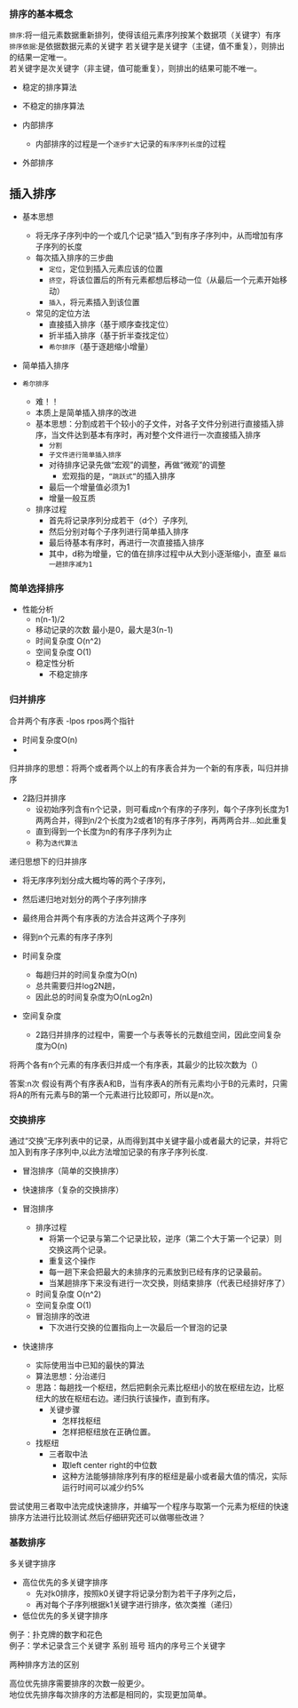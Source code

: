 ### 排序的基本概念
`排序`:将一组元素数据重新排列，使得该组元素序列按某个数据项（关键字）有序
`排序依据`:是依据数据元素的关键字
若关键字是关键字（主键，值不重复），则排出的结果一定唯一。  
若关键字是次关键字（非主键，值可能重复），则排出的结果可能不唯一。

- 稳定的排序算法
- 不稳定的排序算法

- 内部排序
  - 内部排序的过程是一个`逐步扩大`记录的`有序序列长度`的过程
- 外部排序

## 插入排序
- 基本思想
  - 将无序子序列中的一个或几个记录“插入”到有序子序列中，从而增加有序子序列的长度
  - 每次插入排序的三步曲
    - `定位`，定位到插入元素应该的位置
    - `挤空`，将该位置后的所有元素都想后移动一位（从最后一个元素开始移动）
    - `插入`，将元素插入到该位置
  - 常见的定位方法
    - 直接插入排序（基于顺序查找定位）
    - 折半插入排序（基于折半查找定位）
    - `希尔排序`（基于逐趟缩小增量）

- 简单插入排序

- `希尔排序`
  - 难！！
  - 本质上是简单插入排序的改进
  - 基本思想：分割成若干个较小的子文件，对各子文件分别进行直接插入排序，当文件达到基本有序时，再对整个文件进行一次直接插入排序
    - `分割`
    - `子文件进行简单插入排序`
    - 对待排序记录先做“宏观”的调整，再做“微观”的调整
      - 宏观指的是，`“跳跃式”`的插入排序
    - 最后一个增量值必须为1
    - 增量一般互质
  - 排序过程
    - 首先将记录序列分成若干（d个）子序列,
    - 然后分别对每个子序列进行简单插入排序
    - 最后待基本有序时，再进行一次直接插入排序 
    - 其中，d称为增量，它的值在排序过程中从大到小逐渐缩小，直至 `最后一趟排序减为1`

### 简单选择排序
- 性能分析
  - n(n-1)/2
  - 移动记录的次数 最小是0，最大是3(n-1)
  - 时间复杂度 O(n^2)
  - 空间复杂度 O(1)
  - 稳定性分析
    - 不稳定排序

### 归并排序
合并两个有序表
-lpos rpos两个指针
- 时间复杂度O(n)
- 
 
归并排序的思想：将两个或者两个以上的有序表合并为一个新的有序表，叫归并排序    
- 2路归并排序
  - 设初始序列含有n个记录，则可看成n个有序的子序列，每个子序列长度为1两两合并，得到n/2个长度为2或者1的有序子序列，再两两合并...如此重复
  - 直到得到一个长度为n的有序子序列为止
  - 称为`迭代算法`

递归思想下的归并排序
- 将无序序列划分成大概均等的两个子序列，
- 然后递归地对划分的两个子序列排序
- 最终用合并两个有序表的方法合并这两个子序列
- 得到n个元素的有序子序列

- 时间复杂度
  - 每趟归并的时间复杂度为O(n)
  - 总共需要归并log2N趟，
  - 因此总的时间复杂度为O(nLog2n)
- 空间复杂度
  - 2路归并排序的过程中，需要一个与表等长的元数组空间，因此空间复杂度为O(n)

将两个各有n个元素的有序表归并成一个有序表，其最少的比较次数为（）

答案:n次
假设有两个有序表A和B，当有序表A的所有元素均小于B的元素时，只需将A的所有元素与B的第一个元素进行比较即可，所以是n次。

### 交换排序
通过“交换”无序列表中的记录，从而得到其中关键字最小或者最大的记录，并将它加入到有序子序列中,以此方法增加记录的有序子序列长度.
- 冒泡排序（简单的交换排序）
- 快速排序（复杂的交换排序）

- 冒泡排序
  - 排序过程
    - 将第一个记录与第二个记录比较，逆序（第二个大于第一个记录）则交换这两个记录。
    - 重复这个操作
    - 每一趟下来会把最大的未排序的元素放到已经有序的记录最前。
    - 当某趟排序下来没有进行一次交换，则结束排序（代表已经排好序了）
  - 时间复杂度 O(n^2)
  - 空间复杂度 O(1)
  - 冒泡排序的改进
    - 下次进行交换的位置指向上一次最后一个冒泡的记录

- 快速排序
  - 实际使用当中已知的最快的算法
  - 算法思想：分治递归
  - 思路：每趟找一个枢纽，然后把剩余元素比枢纽小的放在枢纽左边，比枢纽大的放在枢纽右边。递归执行该操作，直到有序。
    - 关键步骤
      - 怎样找枢纽
      - 怎样把枢纽放在正确位置。
  - 找枢纽
    - 三者取中法
      - 取left center right的中位数
      - 这种方法能够排除序列有序的枢纽是最小或者最大值的情况，实际运行时间可以减少约5%

尝试使用三者取中法完成快速排序，并编写一个程序与取第一个元素为枢纽的快速排序方法进行比较测试.然后仔细研究还可以做哪些改进？

### 基数排序
多关键字排序
- 高位优先的多关键字排序
  - 先对k0排序，按照k0关键字将记录分割为若干子序列之后，
  - 再对每个子序列根据k1关键字进行排序，依次类推（递归）
- 低位优先的多关键字排序

例子：扑克牌的数字和花色  
例子：学术记录含三个关键字 系别 班号 班内的序号三个关键字 

两种排序方法的区别

高位优先排序需要排序的次数一般更少。  
地位优先排序每次排序的方法都是相同的，实现更加简单。



